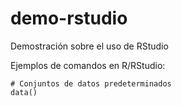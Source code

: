 # demo-rstudio
Demostración sobre el uso de RStudio

Ejemplos de comandos en R/RStudio:
```terminal
# Conjuntos de datos predeterminados
data()


```

